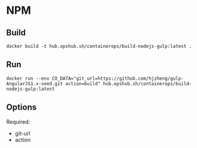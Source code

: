 # NPM

## Build

```shell
docker build -t hub.opshub.sh/containerops/build-nodejs-gulp:latest .
```

## Run

```shell
docker run --env CO_DATA="git_url=https://github.com/hjzheng/gulp-AngularJS1.x-seed.git action=build" hub.opshub.sh/containerops/build-nodejs-gulp:latest
```

## Options

Required:

- git-url
- action
